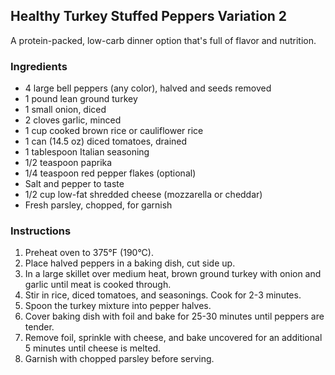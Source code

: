 ## Healthy Turkey Stuffed Peppers Variation 2

A protein-packed, low-carb dinner option that's full of flavor and nutrition.

### Ingredients

* 4 large bell peppers (any color), halved and seeds removed
* 1 pound lean ground turkey
* 1 small onion, diced
* 2 cloves garlic, minced
* 1 cup cooked brown rice or cauliflower rice
* 1 can (14.5 oz) diced tomatoes, drained
* 1 tablespoon Italian seasoning
* 1/2 teaspoon paprika
* 1/4 teaspoon red pepper flakes (optional)
* Salt and pepper to taste
* 1/2 cup low-fat shredded cheese (mozzarella or cheddar)
* Fresh parsley, chopped, for garnish

### Instructions

1. Preheat oven to 375°F (190°C).
2. Place halved peppers in a baking dish, cut side up.
3. In a large skillet over medium heat, brown ground turkey with onion and garlic until meat is cooked through.
4. Stir in rice, diced tomatoes, and seasonings. Cook for 2-3 minutes.
5. Spoon the turkey mixture into pepper halves.
6. Cover baking dish with foil and bake for 25-30 minutes until peppers are tender.
7. Remove foil, sprinkle with cheese, and bake uncovered for an additional 5 minutes until cheese is melted.
8. Garnish with chopped parsley before serving.